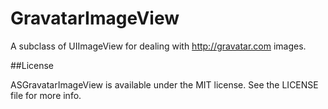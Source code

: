 # GravatarImageView

A subclass of UIImageView for dealing with http://gravatar.com images.

##License

ASGravatarImageView is available under the MIT license. See the LICENSE file for more info.
